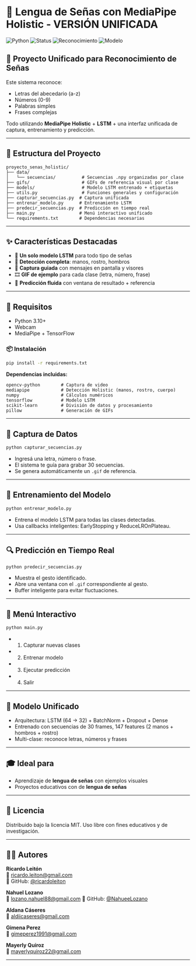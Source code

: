 # 🤟 Lengua de Señas con MediaPipe Holistic - VERSIÓN UNIFICADA

![Python](https://img.shields.io/badge/Python-3.10+-blue.svg)
![Status](https://img.shields.io/badge/Status-Activo-brightgreen.svg)
![Reconocimiento](https://img.shields.io/badge/Holistic-Hands%2C%20Face%2C%20Pose-orange.svg)
![Modelo](https://img.shields.io/badge/Modelo-Unificado--LSTM-red.svg)

## 🚀 Proyecto Unificado para Reconocimiento de Señas

Este sistema reconoce:
- Letras del abecedario (a-z)
- Números (0-9)
- Palabras simples
- Frases complejas

Todo utilizando **MediaPipe Holistic** + **LSTM** + una interfaz unificada de captura, entrenamiento y predicción.

---

## 📁 Estructura del Proyecto

```
proyecto_senas_holistic/
├── data/
│   └── secuencias/          # Secuencias .npy organizadas por clase
├── gifs/                    # GIFs de referencia visual por clase
├── models/                  # Modelo LSTM entrenado + etiquetas
├── utils.py                 # Funciones generales y configuración
├── capturar_secuencias.py  # Captura unificada
├── entrenar_modelo.py      # Entrenamiento LSTM
├── predecir_secuencias.py  # Predicción en tiempo real
├── main.py                 # Menú interactivo unificado
└── requirements.txt        # Dependencias necesarias
```

---

## ✨ Características Destacadas

- 🧠 **Un solo modelo LSTM** para todo tipo de señas
- 👐 **Detección completa**: manos, rostro, hombros
- 🎥 **Captura guiada** con mensajes en pantalla y visores
- 🎞️ **GIF de ejemplo** para cada clase (letra, número, frase)
- 🎯 **Predicción fluida** con ventana de resultado + referencia

---

## 🔧 Requisitos

- Python 3.10+
- Webcam
- MediaPipe + TensorFlow

### 📦 Instalación

```bash
pip install -r requirements.txt
```

**Dependencias incluidas:**

```
opencv-python        # Captura de video
mediapipe            # Detección Holistic (manos, rostro, cuerpo)
numpy                # Cálculos numéricos
tensorflow           # Modelo LSTM
scikit-learn         # División de datos y procesamiento
pillow               # Generación de GIFs
```

---

## 📸 Captura de Datos

```bash
python capturar_secuencias.py
```

- Ingresá una letra, número o frase.
- El sistema te guía para grabar 30 secuencias.
- Se genera automáticamente un `.gif` de referencia.

---

## 🧠 Entrenamiento del Modelo

```bash
python entrenar_modelo.py
```

- Entrena el modelo LSTM para todas las clases detectadas.
- Usa callbacks inteligentes: EarlyStopping y ReduceLROnPlateau.

---

## 🔍 Predicción en Tiempo Real

```bash
python predecir_secuencias.py
```

- Muestra el gesto identificado.
- Abre una ventana con el `.gif` correspondiente al gesto.
- Buffer inteligente para evitar fluctuaciones.

---

## 🧪 Menú Interactivo

```bash
python main.py
```

- 1. Capturar nuevas clases
- 2. Entrenar modelo
- 3. Ejecutar predicción
- 4. Salir

---

## 🧠 Modelo Unificado

- Arquitectura: LSTM (64 → 32) + BatchNorm + Dropout + Dense
- Entrenado con secuencias de 30 frames, 147 features (2 manos + hombros + rostro)
- Multi-clase: reconoce letras, números y frases

---

## 🎓 Ideal para

- Aprendizaje de **lengua de señas** con ejemplos visuales
- Proyectos educativos con de **lengua de señas**

---

## 📄 Licencia

Distribuido bajo la licencia MIT. Uso libre con fines educativos y de investigación.

---

## 👨‍💻 Autores

**Ricardo Leitón**  
📧 ricardo.leiton@gmail.com  
🐙 GitHub: [@ricardoleiton](https://github.com/ricardoleiton)

**Nahuel Lozano**  
📧 lozano.nahuel88@gmail.com 
🐙 GitHub: [@NahueeLozano](https://github.com/NahueeLozano)

**Aldana Cáseres**  
📧 aldiicaseres@gmail.com  

**Gimena Perez**  
📧 gimeperez1991@gmail.com  

**Mayerly Quiroz**  
📧 mayerlyquiroz22@gmail.com  



---